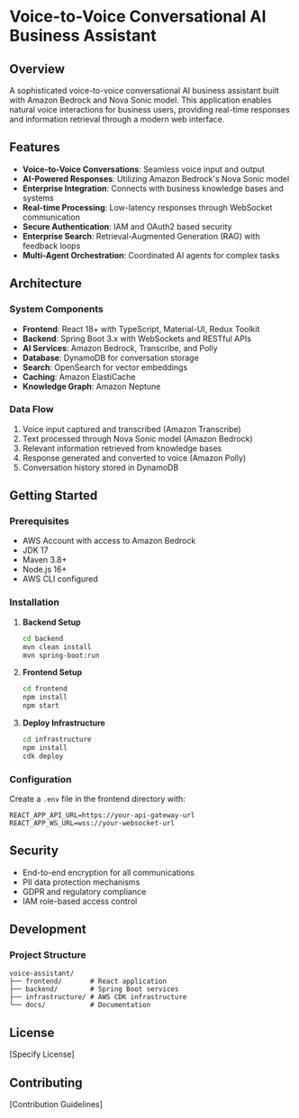 # Voice-to-Voice Conversational AI Business Assistant

## Overview
A sophisticated voice-to-voice conversational AI business assistant built with Amazon Bedrock and Nova Sonic model. This application enables natural voice interactions for business users, providing real-time responses and information retrieval through a modern web interface.

## Features
- **Voice-to-Voice Conversations**: Seamless voice input and output
- **AI-Powered Responses**: Utilizing Amazon Bedrock's Nova Sonic model
- **Enterprise Integration**: Connects with business knowledge bases and systems
- **Real-time Processing**: Low-latency responses through WebSocket communication
- **Secure Authentication**: IAM and OAuth2 based security
- **Enterprise Search**: Retrieval-Augmented Generation (RAG) with feedback loops
- **Multi-Agent Orchestration**: Coordinated AI agents for complex tasks

## Architecture

### System Components
- **Frontend**: React 18+ with TypeScript, Material-UI, Redux Toolkit
- **Backend**: Spring Boot 3.x with WebSockets and RESTful APIs
- **AI Services**: Amazon Bedrock, Transcribe, and Polly
- **Database**: DynamoDB for conversation storage
- **Search**: OpenSearch for vector embeddings
- **Caching**: Amazon ElastiCache
- **Knowledge Graph**: Amazon Neptune

### Data Flow
1. Voice input captured and transcribed (Amazon Transcribe)
2. Text processed through Nova Sonic model (Amazon Bedrock)
3. Relevant information retrieved from knowledge bases
4. Response generated and converted to voice (Amazon Polly)
5. Conversation history stored in DynamoDB

## Getting Started

### Prerequisites
- AWS Account with access to Amazon Bedrock
- JDK 17
- Maven 3.8+
- Node.js 16+
- AWS CLI configured

### Installation

1. **Backend Setup**
   ```bash
   cd backend
   mvn clean install
   mvn spring-boot:run
   ```

2. **Frontend Setup**
   ```bash
   cd frontend
   npm install
   npm start
   ```

3. **Deploy Infrastructure**
   ```bash
   cd infrastructure
   npm install
   cdk deploy
   ```

### Configuration
Create a `.env` file in the frontend directory with:
```
REACT_APP_API_URL=https://your-api-gateway-url
REACT_APP_WS_URL=wss://your-websocket-url
```

## Security
- End-to-end encryption for all communications
- PII data protection mechanisms
- GDPR and regulatory compliance
- IAM role-based access control

## Development

### Project Structure
```
voice-assistant/
├── frontend/       # React application
├── backend/        # Spring Boot services
├── infrastructure/ # AWS CDK infrastructure
└── docs/           # Documentation
```

## License
[Specify License]

## Contributing
[Contribution Guidelines]